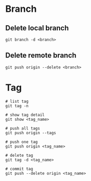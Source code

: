 # Branch

## Delete local branch
```
git branch -d <branch>
```

## Delete remote branch
```
git push origin --delete <branch>
```

# Tag
```
# list tag
git tag -n

# show tag detail
git show <tag_name>

# push all tags
git push origin --tags

# push one tag
git push origin <tag_name>

# delete tag
git tag -d <tag_name>

# commit tag
git push --delete origin <tag_name>
```
